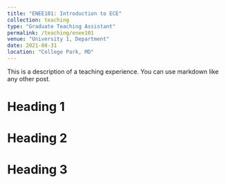 ```yaml
---
title: "ENEE101: Introduction to ECE"
collection: teaching
type: "Graduate Teaching Assistant"
permalink: /teaching/enee101
venue: "University 1, Department"
date: 2021-08-31
location: "College Park, MD"
---
```


This is a description of a teaching experience. You can use markdown like any other post.

Heading 1
======

Heading 2
======

Heading 3
======
